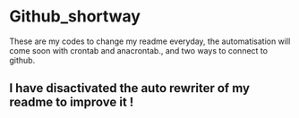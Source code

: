 # Github_shortway

These are my codes to change my readme everyday, the automatisation will come soon with crontab and anacrontab., and two ways to connect to github.

<h2> I have disactivated the auto rewriter of my readme to improve it ! </h2>
